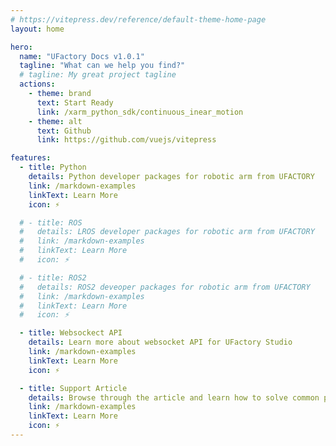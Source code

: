 ```yaml
---
# https://vitepress.dev/reference/default-theme-home-page
layout: home

hero:
  name: "UFactory Docs v1.0.1"
  tagline: "What can we help you find?"
  # tagline: My great project tagline
  actions:
    - theme: brand
      text: Start Ready
      link: /xarm_python_sdk/continuous_inear_motion
    - theme: alt
      text: Github
      link: https://github.com/vuejs/vitepress

features:
  - title: Python
    details: Python developer packages for robotic arm from UFACTORY
    link: /markdown-examples
    linkText: Learn More
    icon: ⚡️

  # - title: ROS
  #   details: LROS developer packages for robotic arm from UFACTORY
  #   link: /markdown-examples
  #   linkText: Learn More
  #   icon: ⚡️

  # - title: ROS2
  #   details: ROS2 deveoper packages for robotic arm from UFACTORY
  #   link: /markdown-examples
  #   linkText: Learn More
  #   icon: ⚡️

  - title: Websockect API
    details: Learn more about websocket API for UFactory Studio
    link: /markdown-examples
    linkText: Learn More
    icon: ⚡️

  - title: Support Article
    details: Browse through the article and learn how to solve common problems
    link: /markdown-examples
    linkText: Learn More
    icon: ⚡️
---
```


